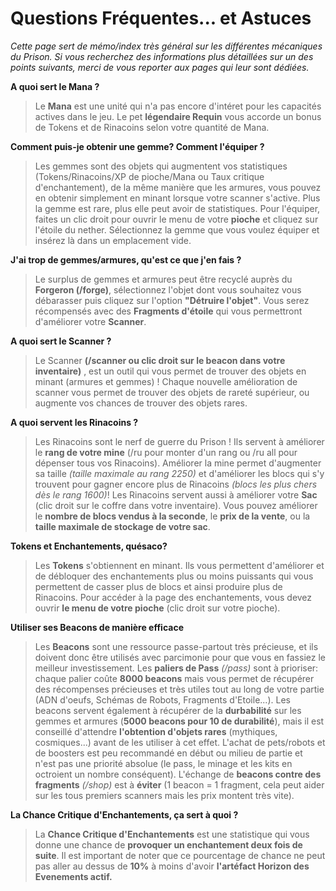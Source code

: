 # Questions Fréquentes... et Astuces
*Cette page sert de mémo/index très général sur les différentes mécaniques du Prison. Si vous recherchez des informations plus détaillées sur un des points suivants, merci de vous reporter aux pages qui leur sont dédiées.*

**A quoi sert le Mana ?**
> Le **Mana** est une unité qui n'a pas encore d'intéret pour les capacités actives dans le jeu. Le pet **légendaire Requin** vous accorde un bonus de Tokens et de Rinacoins selon votre quantité de Mana.

**Comment puis-je obtenir une gemme? Comment l'équiper ?**
> Les gemmes sont des objets qui augmentent vos statistiques (Tokens/Rinacoins/XP de pioche/Mana ou Taux critique d'enchantement), de la même manière que les armures, vous pouvez en obtenir simplement en minant lorsque votre
scanner s'active. Plus la gemme est rare, plus elle peut avoir de statistiques. Pour l'équiper, faites un clic droit pour ouvrir le menu de votre **pioche** et cliquez sur l'étoile du nether. Sélectionnez la gemme que vous
voulez équiper et insérez là dans un emplacement vide.

**J'ai trop de gemmes/armures, qu'est ce que j'en fais ?**
> Le surplus de gemmes et armures peut être recyclé auprès du **Forgeron (/forge)**, sélectionnez l'objet dont vous souhaitez vous débarasser puis cliquez sur l'option **"Détruire l'objet"**. Vous serez récompensés avec des **Fragments d'étoile** qui vous permettront d'améliorer votre **Scanner**.

**A quoi sert le Scanner ?**
> Le Scanner **(/scanner ou clic droit sur le beacon dans votre inventaire)** , est un outil qui vous permet de trouver des objets en minant (armures et gemmes) ! Chaque nouvelle amélioration de scanner vous permet de trouver des objets de rareté supérieur, ou augmente vos chances de trouver des objets rares.

**A quoi servent les Rinacoins ?**
> Les Rinacoins sont le nerf de guerre du Prison ! Ils servent à améliorer le **rang de votre mine** (/ru pour monter d'un rang ou /ru all pour dépenser tous vos Rinacoins). Améliorer la mine permet d'augmenter sa taille *(taille maximale au rang 2250)* et d'améliorer les blocs qui s'y trouvent pour gagner encore plus de Rinacoins *(blocs les plus chers dès le rang 1600)*!
> Les Rinacoins servent aussi à améliorer votre **Sac** (clic droit sur le coffre dans votre inventaire). Vous pouvez améliorer le **nombre de blocs vendus à la seconde**, le **prix de la vente**, ou la **taille maximale de stockage de votre sac**.

**Tokens et Enchantements, quésaco?**
> Les **Tokens** s'obtiennent en minant. Ils vous permettent d'améliorer et de débloquer des enchantements plus ou moins puissants qui vous permettent de casser plus de blocs et ainsi produire plus de Rinacoins. Pour accéder à la page des enchantements, vous devez ouvrir **le menu de votre pioche** (clic droit sur votre pioche).

**Utiliser ses Beacons de manière efficace**
> Les **Beacons** sont une ressource passe-partout très précieuse, et ils doivent donc être utilisés avec parcimonie pour que vous en fassiez le meilleur investissement. Les **paliers de Pass** *(/pass)* sont à prioriser: chaque palier coûte **8000 beacons** mais vous permet de récupérer des récompenses précieuses et très utiles tout au long de votre partie (ADN d'oeufs, Schémas de Robots, Fragments d'Etoile...). Les beacons servent également à récupérer de la **durbabilité** sur les gemmes et armures (**5000 beacons pour 10 de durabilité**), mais il est conseillé d'attendre  **l'obtention d'objets rares** (mythiques, cosmiques...) avant de les utiliser à cet effet. L'achat de pets/robots et de boosters est peu recommandé en début ou milieu de partie et n'est pas une priorité absolue (le pass, le minage et les kits en octroient un nombre conséquent). L'échange de **beacons contre des fragments** *(/shop)* est à **éviter** (1 beacon = 1 fragment, cela peut aider sur les tous premiers scanners mais les prix montent très vite). 

**La Chance Critique d'Enchantements, ça sert à quoi ?**
> La **Chance Critique d'Enchantements** est une statistique qui vous donne une chance de **provoquer un enchantement deux fois de suite**. Il est important de noter que ce pourcentage de chance ne peut pas aller au dessus de **10%** à moins d'avoir **l'artéfact Horizon des Evenements actif.**
